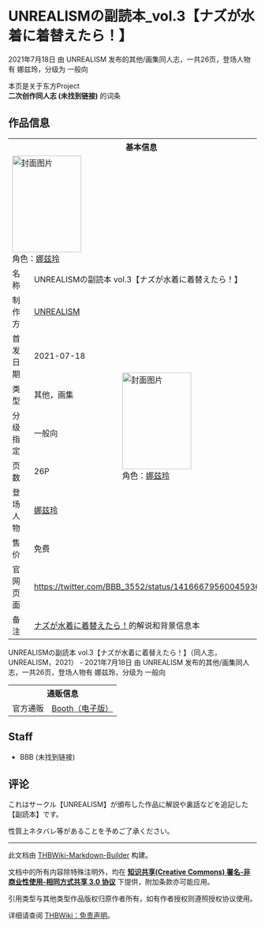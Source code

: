 # UNREALISMの副読本_vol.3【ナズが水着に着替えたら！】

<!-- source html: G:\repos\THBWiki-Markdown-Builder\THBWikiMarkdown\Temp\main\0\07\ns0%3AUNREALISM%E3%81%AE%E5%89%AF%E8%AA%AD%E6%9C%AC_vol%2E3%E3%80%90%E3%83%8A%E3%82%BA%E3%81%8C%E6%B0%B4%E7%9D%80%E3%81%AB%E7%9D%80%E6%9B%BF%E3%81%88%E3%81%9F%E3%82%89%EF%BC%81%E3%80%91.html -->

2021年7月18日 由 UNREALISM  发布的其他/画集同人志，一共26页，登场人物有 娜兹玲，分级为 一般向

本页是关于东方Project  
 **二次创作同人志 (未找到链接)** 的词条

## 作品信息

<table><tbody><tr><th colspan="3">基本信息</th></tr><tr><td class="cover-artwork-mobile" colspan="2"><a href="./文件-UNREALISMの副読本_vol.3【ナズが水着に着替えたら！】封面.jpg.md" class="image" title="封面图片"><img alt="封面图片" src="https://upload.thwiki.cc/thumb/a/a8/UNREALISM%E3%81%AE%E5%89%AF%E8%AA%AD%E6%9C%AC_vol.3%E3%80%90%E3%83%8A%E3%82%BA%E3%81%8C%E6%B0%B4%E7%9D%80%E3%81%AB%E7%9D%80%E6%9B%BF%E3%81%88%E3%81%9F%E3%82%89%EF%BC%81%E3%80%91%E5%B0%81%E9%9D%A2.jpg/140px-UNREALISM%E3%81%AE%E5%89%AF%E8%AA%AD%E6%9C%AC_vol.3%E3%80%90%E3%83%8A%E3%82%BA%E3%81%8C%E6%B0%B4%E7%9D%80%E3%81%AB%E7%9D%80%E6%9B%BF%E3%81%88%E3%81%9F%E3%82%89%EF%BC%81%E3%80%91%E5%B0%81%E9%9D%A2.jpg" decoding="async" loading="lazy" width="140" height="196" srcset="https://upload.thwiki.cc/thumb/a/a8/UNREALISM%E3%81%AE%E5%89%AF%E8%AA%AD%E6%9C%AC_vol.3%E3%80%90%E3%83%8A%E3%82%BA%E3%81%8C%E6%B0%B4%E7%9D%80%E3%81%AB%E7%9D%80%E6%9B%BF%E3%81%88%E3%81%9F%E3%82%89%EF%BC%81%E3%80%91%E5%B0%81%E9%9D%A2.jpg/210px-UNREALISM%E3%81%AE%E5%89%AF%E8%AA%AD%E6%9C%AC_vol.3%E3%80%90%E3%83%8A%E3%82%BA%E3%81%8C%E6%B0%B4%E7%9D%80%E3%81%AB%E7%9D%80%E6%9B%BF%E3%81%88%E3%81%9F%E3%82%89%EF%BC%81%E3%80%91%E5%B0%81%E9%9D%A2.jpg 1.5x, https://upload.thwiki.cc/thumb/a/a8/UNREALISM%E3%81%AE%E5%89%AF%E8%AA%AD%E6%9C%AC_vol.3%E3%80%90%E3%83%8A%E3%82%BA%E3%81%8C%E6%B0%B4%E7%9D%80%E3%81%AB%E7%9D%80%E6%9B%BF%E3%81%88%E3%81%9F%E3%82%89%EF%BC%81%E3%80%91%E5%B0%81%E9%9D%A2.jpg/280px-UNREALISM%E3%81%AE%E5%89%AF%E8%AA%AD%E6%9C%AC_vol.3%E3%80%90%E3%83%8A%E3%82%BA%E3%81%8C%E6%B0%B4%E7%9D%80%E3%81%AB%E7%9D%80%E6%9B%BF%E3%81%88%E3%81%9F%E3%82%89%EF%BC%81%E3%80%91%E5%B0%81%E9%9D%A2.jpg 2x" data-file-width="1295" data-file-height="1812"></a><div class="cover-char">角色：<a href="./娜兹玲.md" title="娜兹玲">娜兹玲</a></div></td>
</tr><tr><td class="label">名称</td><td colspan="2"> UNREALISMの副読本 vol.3【ナズが水着に着替えたら！】 </td></tr><tr><td class="label">制作方</td><td><a href="./UNREALISM.md" title="UNREALISM">UNREALISM</a></td><td class="cover-artwork" rowspan="7" style="min-width:196px;"><a href="./文件-UNREALISMの副読本_vol.3【ナズが水着に着替えたら！】封面.jpg.md" class="image" title="封面图片"><img alt="封面图片" src="https://upload.thwiki.cc/thumb/a/a8/UNREALISM%E3%81%AE%E5%89%AF%E8%AA%AD%E6%9C%AC_vol.3%E3%80%90%E3%83%8A%E3%82%BA%E3%81%8C%E6%B0%B4%E7%9D%80%E3%81%AB%E7%9D%80%E6%9B%BF%E3%81%88%E3%81%9F%E3%82%89%EF%BC%81%E3%80%91%E5%B0%81%E9%9D%A2.jpg/140px-UNREALISM%E3%81%AE%E5%89%AF%E8%AA%AD%E6%9C%AC_vol.3%E3%80%90%E3%83%8A%E3%82%BA%E3%81%8C%E6%B0%B4%E7%9D%80%E3%81%AB%E7%9D%80%E6%9B%BF%E3%81%88%E3%81%9F%E3%82%89%EF%BC%81%E3%80%91%E5%B0%81%E9%9D%A2.jpg" decoding="async" loading="lazy" width="140" height="196" srcset="https://upload.thwiki.cc/thumb/a/a8/UNREALISM%E3%81%AE%E5%89%AF%E8%AA%AD%E6%9C%AC_vol.3%E3%80%90%E3%83%8A%E3%82%BA%E3%81%8C%E6%B0%B4%E7%9D%80%E3%81%AB%E7%9D%80%E6%9B%BF%E3%81%88%E3%81%9F%E3%82%89%EF%BC%81%E3%80%91%E5%B0%81%E9%9D%A2.jpg/210px-UNREALISM%E3%81%AE%E5%89%AF%E8%AA%AD%E6%9C%AC_vol.3%E3%80%90%E3%83%8A%E3%82%BA%E3%81%8C%E6%B0%B4%E7%9D%80%E3%81%AB%E7%9D%80%E6%9B%BF%E3%81%88%E3%81%9F%E3%82%89%EF%BC%81%E3%80%91%E5%B0%81%E9%9D%A2.jpg 1.5x, https://upload.thwiki.cc/thumb/a/a8/UNREALISM%E3%81%AE%E5%89%AF%E8%AA%AD%E6%9C%AC_vol.3%E3%80%90%E3%83%8A%E3%82%BA%E3%81%8C%E6%B0%B4%E7%9D%80%E3%81%AB%E7%9D%80%E6%9B%BF%E3%81%88%E3%81%9F%E3%82%89%EF%BC%81%E3%80%91%E5%B0%81%E9%9D%A2.jpg/280px-UNREALISM%E3%81%AE%E5%89%AF%E8%AA%AD%E6%9C%AC_vol.3%E3%80%90%E3%83%8A%E3%82%BA%E3%81%8C%E6%B0%B4%E7%9D%80%E3%81%AB%E7%9D%80%E6%9B%BF%E3%81%88%E3%81%9F%E3%82%89%EF%BC%81%E3%80%91%E5%B0%81%E9%9D%A2.jpg 2x" data-file-width="1295" data-file-height="1812"></a><div class="cover-char">角色：<a href="./娜兹玲.md" title="娜兹玲">娜兹玲</a></div></td>
</tr><tr><td class="label">首发日期</td><td>2021-07-18</td></tr><tr><td class="label">类型</td><td>其他，画集</td></tr><tr><td class="label">分级指定</td><td>一般向</td></tr><tr><td class="label">页数</td><td>26P</td></tr><tr><td class="label">登场人物</td><td><a href="./娜兹玲.md" title="娜兹玲">娜兹玲</a></td></tr><tr><td class="label">售价</td><td>免费</td></tr>
<tr><td class="label">官网页面</td><td colspan="2"><a rel="nofollow" class="external free" href="https://twitter.com/BBB_3552/status/1416667956004593664">https://twitter.com/BBB_3552/status/1416667956004593664</a></td></tr><tr><td class="label">备注</td><td colspan="2"><a href="./ナズが水着に着替えたら！.md" title="ナズが水着に着替えたら！">ナズが水着に着替えたら！</a>的解说和背景信息本</td></tr></tbody></table>

UNREALISMの副読本 vol.3【ナズが水着に着替えたら！】（同人志，UNREALISM，2021） - 2021年7月18日 由 UNREALISM  发布的其他/画集同人志，一共26页，登场人物有 娜兹玲，分级为 一般向

<table><tbody><tr><th colspan="3">通贩信息</th></tr><tr><td class="label">官方通贩</td><td colspan="2"><a rel="nofollow" class="external text" href="https://unrealism.booth.pm/items/3127036">Booth（电子版）</a></td></tr></tbody></table>



## Staff
- BBB (未找到链接)


## 评论

  
これはサークル【UNREALISM】が頒布した作品に解説や裏話などを追記した【副読本】です。  

性質上ネタバレ等があることを予めご了承ください。
  


  
  

  





---

此文档由 [THBWiki-Markdown-Builder](https://github.com/Delsin-Yu/THBWiki-Markdown-Builder) 构建。

文档中的所有内容除特殊注明外，均在 [**知识共享(Creative Commons) 署名-非商业性使用-相同方式共享 3.0 协议**](https://creativecommons.org/licenses/by-sa/3.0/deed.zh-hans) 下提供，附加条款亦可能应用。

引用类型与其他类型作品版权归原作者所有，如有作者授权则遵照授权协议使用。

详细请查阅 [THBWiki：免责声明](https://thbwiki.cc/THBWiki:%E5%85%8D%E8%B4%A3%E5%A3%B0%E6%98%8E)。

